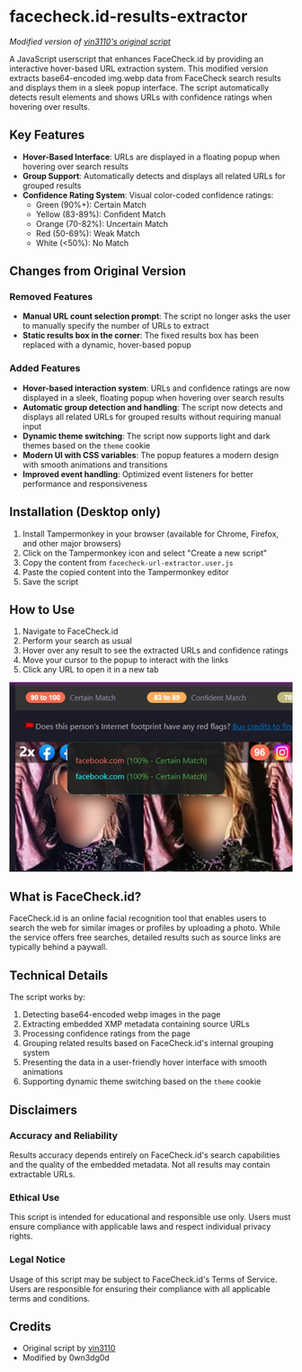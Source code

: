 # facecheck.id-results-extractor

*Modified version of [vin3110's original script](https://github.com/vin3110/facecheck.id-results-extractor)*

A JavaScript userscript that enhances FaceCheck.id by providing an interactive hover-based URL extraction system. This modified version extracts base64-encoded img.webp data from FaceCheck search results and displays them in a sleek popup interface. The script automatically detects result elements and shows URLs with confidence ratings when hovering over results.

## Key Features

- **Hover-Based Interface**: URLs are displayed in a floating popup when hovering over search results
- **Group Support**: Automatically detects and displays all related URLs for grouped results
- **Confidence Rating System**: Visual color-coded confidence ratings:
  - Green (90%+): Certain Match
  - Yellow (83-89%): Confident Match
  - Orange (70-82%): Uncertain Match
  - Red (50-69%): Weak Match
  - White (<50%): No Match

## Changes from Original Version

### Removed Features
- **Manual URL count selection prompt**: The script no longer asks the user to manually specify the number of URLs to extract
- **Static results box in the corner**: The fixed results box has been replaced with a dynamic, hover-based popup

### Added Features
- **Hover-based interaction system**: URLs and confidence ratings are now displayed in a sleek, floating popup when hovering over search results
- **Automatic group detection and handling**: The script now detects and displays all related URLs for grouped results without requiring manual input
- **Dynamic theme switching**: The script now supports light and dark themes based on the `theme` cookie
- **Modern UI with CSS variables**: The popup features a modern design with smooth animations and transitions
- **Improved event handling**: Optimized event listeners for better performance and responsiveness

## Installation (Desktop only)

1. Install Tampermonkey in your browser (available for Chrome, Firefox, and other major browsers)
2. Click on the Tampermonkey icon and select "Create a new script"
3. Copy the content from `facecheck-url-extractor.user.js`
4. Paste the copied content into the Tampermonkey editor
5. Save the script

## How to Use

1. Navigate to FaceCheck.id
2. Perform your search as usual
3. Hover over any result to see the extracted URLs and confidence ratings
4. Move your cursor to the popup to interact with the links
5. Click any URL to open it in a new tab

![alt text](https://github.com/0wn3dg0d/facecheck.id-results-extractor-v2/blob/main/ResultPrev.jpg)

## What is FaceCheck.id?

FaceCheck.id is an online facial recognition tool that enables users to search the web for similar images or profiles by uploading a photo. While the service offers free searches, detailed results such as source links are typically behind a paywall.

## Technical Details

The script works by:
1. Detecting base64-encoded webp images in the page
2. Extracting embedded XMP metadata containing source URLs
3. Processing confidence ratings from the page
4. Grouping related results based on FaceCheck.id's internal grouping system
5. Presenting the data in a user-friendly hover interface with smooth animations
6. Supporting dynamic theme switching based on the `theme` cookie

## Disclaimers

### Accuracy and Reliability
Results accuracy depends entirely on FaceCheck.id's search capabilities and the quality of the embedded metadata. Not all results may contain extractable URLs.

### Ethical Use
This script is intended for educational and responsible use only. Users must ensure compliance with applicable laws and respect individual privacy rights.

### Legal Notice
Usage of this script may be subject to FaceCheck.id's Terms of Service. Users are responsible for ensuring their compliance with all applicable terms and conditions.

## Credits
- Original script by [vin3110](https://github.com/vin3110)
- Modified by 0wn3dg0d
